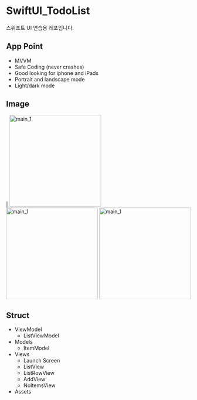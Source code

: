 # SwiftUI_TodoList
스위프트 UI 연습용 레포입니다.

## App Point

- MVVM
- Safe Coding (never crashes)
- Good looking for iphone and iPads
- Portrait and landscape mode
- Light/dark mode

## Image

| <img width="250" alt="main_1" src="https://user-images.githubusercontent.com/47441965/193253499-d26ba47e-69e2-478d-a320-9f27f8c2c7d0.gif">
  <img width="250" alt="main_1" src="https://user-images.githubusercontent.com/47441965/193253839-87e00c73-f23e-48a5-a78a-36a53251e0cf.png">
  <img width="250" alt="main_1" src="https://user-images.githubusercontent.com/47441965/193254461-a6374d97-7bb8-41bf-b7e9-8564c05bc875.png">

## Struct

- ViewModel
  - ListViewModel
- Models
  - ItemModel
- Views
  - Launch Screen
  - ListView
  - ListRowView
  - AddView
  - NoItemsView
- Assets  
